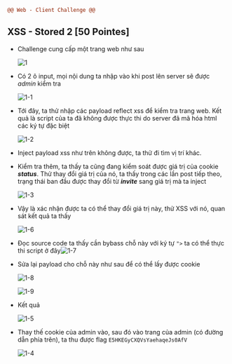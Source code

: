 ```diff
@@ Web - Client Challenge @@
```



## XSS - Stored 2 [50 Pointes]

- Challenge cung cấp một trang web như sau

  ![1](F:\VCS_practice\rootme\img\1.jpg)

- Có 2 ô input, mọi nội dung ta nhập vào khi post lên server sẽ được *admin* kiểm tra

  ![1-1](F:\VCS_practice\rootme\img\1-1.jpg)

- Tới đây, ta thử nhập các payload  reflect xss để kiểm tra trang web. Kết quả là script của ta đã không được thực thi do server đã mã hóa html các ký tự đặc biệt

  ![1-2](F:\VCS_practice\rootme\img\1-2.jpg)

- Inject payload xss như trên không được, ta thử đi tìm vị trí khác. 

- Kiểm tra thêm, ta thấy ta cũng đang kiểm soát được giá trị của cookie ***status***. Thử thay đổi giá trị của nó, ta thấy trong các lần post tiếp theo, trạng thái ban đầu được thay đổi từ ***invite*** sang giá trị mà ta inject

  ![1-3](F:\VCS_practice\rootme\img\1-3.jpg)

- Vậy là xác nhận được ta có thể thay đổi giá trị này, thử XSS với nó, quan sát kết quả ta thấy

  ![1-6](F:\VCS_practice\rootme\img\1-6.jpg)

- Đọc source code ta thấy cần bybass chỗ này với ký tự ```">``` ta có thể thực thi script ở đây![1-7](F:\VCS_practice\rootme\img\1-7.jpg)

- Sửa lại payload cho chỗ này như sau để có thể lấy được cookie 

  ![1-8](F:\VCS_practice\rootme\img\1-8.jpg)

  ![1-9](F:\VCS_practice\rootme\img\1-9.jpg)

- Kết quả

  ![1-5](F:\VCS_practice\rootme\img\1-5.jpg)

- Thay thế cookie của admin vào, sau đó vào trang của admin (có đường dẫn phía trên), ta thu được flag ```E5HKEGyCXQVsYaehaqeJs0AfV``` 

  ![1-4](F:\VCS_practice\rootme\img\1-4.jpg)
